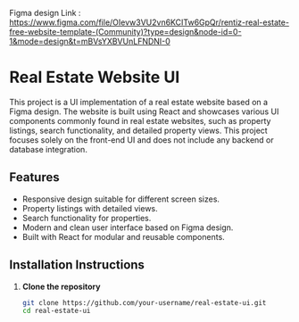Figma design Link : https://www.figma.com/file/OIevw3VU2vn6KCITw6GpQr/rentiz-real-estate-free-website-template-(Community)?type=design&node-id=0-1&mode=design&t=mBVsYXBVUnLFNDNI-0

# Real Estate Website UI

This project is a UI implementation of a real estate website based on a Figma design. The website is built using React and showcases various UI components commonly found in real estate websites, such as property listings, search functionality, and detailed property views. This project focuses solely on the front-end UI and does not include any backend or database integration.

## Features

- Responsive design suitable for different screen sizes.
- Property listings with detailed views.
- Search functionality for properties.
- Modern and clean user interface based on Figma design.
- Built with React for modular and reusable components.

## Installation Instructions

1. **Clone the repository**
   ```bash
   git clone https://github.com/your-username/real-estate-ui.git
   cd real-estate-ui

